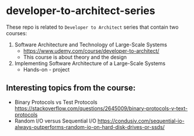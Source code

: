 # developer-to-architect-series


These repo is related to `Developer to Architect` series that contain two courses:
1. Software Architecture and Technology of Large-Scale Systems
    - https://www.udemy.com/course/developer-to-architect/
    - This course is about theory and the design
2. Implementing Software Architecture of a Large-Scale Systems
    - Hands-on - project


## Interesting topics from the course:
- Binary Protocols vs Test Protocols
https://stackoverflow.com/questions/2645009/binary-protocols-v-text-protocols
- Random I/O versus Sequential I/O
https://condusiv.com/sequential-io-always-outperforms-random-io-on-hard-disk-drives-or-ssds/
